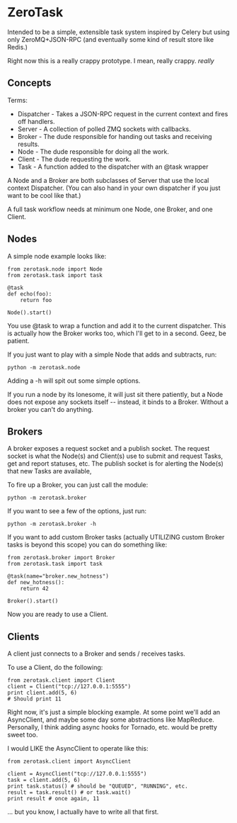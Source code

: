 ZeroTask
========

Intended to be a simple, extensible task system inspired by Celery but using only ZeroMQ+JSON-RPC (and eventually some kind of result store like Redis.)

Right now this is a really crappy prototype. I mean, really crappy. *really*

Concepts
--------
Terms:
* Dispatcher - Takes a JSON-RPC request in the current context and fires off handlers.
* Server - A collection of polled ZMQ sockets with callbacks.
* Broker - The dude responsible for handing out tasks and receiving results.
* Node - The dude responsible for doing all the work.
* Client - The dude requesting the work.
* Task - A function added to the dispatcher with an @task wrapper

A Node and a Broker are both subclasses of Server that use the local context Dispatcher. (You can also hand in your own dispatcher if you just want to be cool like that.)

A full task workflow needs at minimum one Node, one Broker, and one Client. 

Nodes
-----
A simple node example looks like:

    from zerotask.node import Node
    from zerotask.task import task

    @task
    def echo(foo):
        return foo

    Node().start()

You use @task to wrap a function and add it to the current dispatcher. This is actually how the Broker works too, which I'll get to in a second. Geez, be patient.

If you just want to play with a simple Node that adds and subtracts, run:

    python -m zerotask.node

Adding a -h will spit out some simple options.

If you run a node by its lonesome, it will just sit there patiently, but a Node does not expose any sockets itself -- instead, it binds to a Broker. Without a broker you can't do anything.

Brokers
-------
A broker exposes a request socket and a publish socket. The request socket is
what the Node(s) and Client(s) use to submit and request Tasks, get and report statuses, etc. The publish socket is for alerting the Node(s) that new Tasks are available, 

To fire up a Broker, you can just call the module:

    python -m zerotask.broker

If you want to see a few of the options, just run:

    python -m zerotask.broker -h

If you want to add custom Broker tasks (actually UTILIZING custom Broker tasks is beyond this scope) you can do something like:

    from zerotask.broker import Broker
    from zerotask.task import task

    @task(name="broker.new_hotness")
    def new_hotness():
        return 42

    Broker().start()

Now you are ready to use a Client.

Clients
-------
A client just connects to a Broker and sends / receives tasks. 

To use a Client, do the following:

    from zerotask.client import Client
    client = Client("tcp://127.0.0.1:5555")
    print client.add(5, 6)
    # Should print 11

Right now, it's just a simple blocking example. At some point we'll add an AsyncClient, and maybe some day some abstractions like MapReduce. Personally, I think adding async hooks for Tornado, etc. would be pretty sweet too.

I would LIKE the AsyncClient to operate like this:

    from zerotask.client import AsyncClient

    client = AsyncClient("tcp://127.0.0.1:5555")
    task = client.add(5, 6)
    print task.status() # should be "QUEUED", "RUNNING", etc.
    result = task.result() # or task.wait()
    print result # once again, 11

... but you know, I actually have to write all that first.
